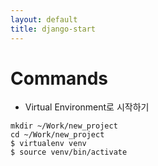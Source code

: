 ```yaml
---
layout: default
title: django-start
---
```

# Commands

- Virtual Environment로 시작하기
```
mkdir ~/Work/new_project
cd ~/Work/new_project
$ virtualenv venv
$ source venv/bin/activate
```

